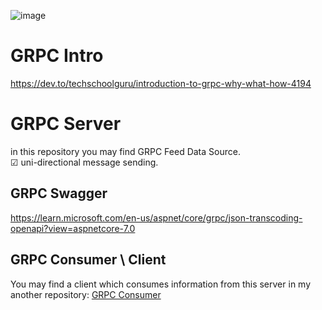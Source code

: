 ![image](https://user-images.githubusercontent.com/4239376/195071600-ba0858b5-9fe7-4602-8dd4-b1e9ea8ed130.png)

# GRPC Intro
https://dev.to/techschoolguru/introduction-to-grpc-why-what-how-4194

# GRPC Server
in this repository you may find GRPC Feed Data Source.  
&#9745; uni-directional message sending.  

## GRPC Swagger
https://learn.microsoft.com/en-us/aspnet/core/grpc/json-transcoding-openapi?view=aspnetcore-7.0

## GRPC Consumer \ Client

You may find a client which consumes information from this server in my another repository: [GRPC Consumer](https://github.com/Glareone/CryptoTrade-grpc-consumer)
